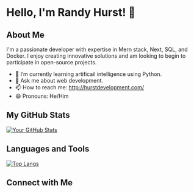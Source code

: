 # Hello, I'm Randy Hurst! 👋

## About Me
I'm a passionate developer with expertise in Mern stack, Next, SQL, and Docker. I enjoy creating innovative solutions and am looking to begin to participate in open-source projects.

- 🌱 I’m currently learning artificail intelligence using Python.
- 💬 Ask me about web development.
- 📫 How to reach me: http://hurstdevelopment.com/
- 😄 Pronouns: He/Him

## My GitHub Stats
[![Your GitHub Stats](https://github-readme-stats.vercel.app/api?username=RHURST93&show_icons=true&theme=dark)](https://github.com/RHURST93)

## Languages and Tools
[![Top Langs](https://github-readme-stats.vercel.app/api/top-langs/?username=RAHURST93&layout=compact&theme=dark)](https://github.com/RHURST93)

## Connect with Me
